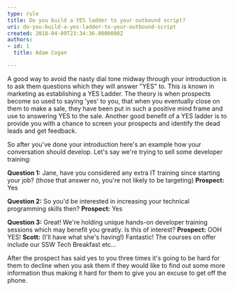 ```yaml
---
type: rule
title: Do you build a YES ladder to your outbound script?
uri: do-you-build-a-yes-ladder-to-your-outbound-script
created: 2018-04-09T23:34:36.0000000Z
authors:
- id: 1
  title: Adam Cogan

---
```


A good way to avoid the nasty dial tone midway through your introduction is to ask them questions which they will answer "YES" to. This is known in marketing as establishing a YES Ladder. The theory is when prospects become so used to saying 'yes' to you, that when you eventually close on them to make a sale, they have been put in such a positive mind frame and use to answering YES to the sale. Another good benefit of a YES ladder is to provide you with a chance to screen your prospects and identify the dead leads and get feedback.
 
So after you've done your introduction here's an example how your conversation should develop. Let's say we're trying to sell some developer training:

**Question 1:** Jane, have you considered any extra IT training since starting your job? (those that answer no, you're not likely to be targeting)
**Prospect:** Yes

**Question 2:** So you'd be interested in increasing your technical programming skills then?
**Prospect:** Yes

**Question 3:** Great! We're holding unique hands-on developer training sessions which may benefit you greatly. Is this of interest?
**Prospect:** OOH YES! 
**Scott:** (I'll have what she's having!) Fantastic! The courses on offer include our SSW Tech Breakfast etc...

After the prospect has said yes to you three times it's going to be hard for them to decline when you ask them if they would like to find out some more information thus making it hard for them to give you an excuse to get off the phone.
